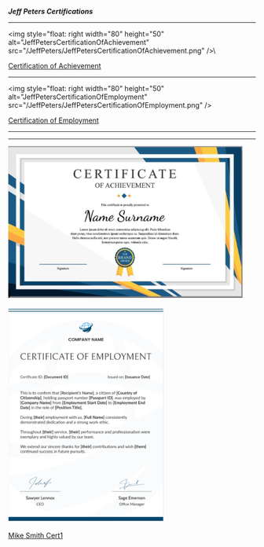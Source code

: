 ***Jeff Peters Certifications***

-------------------------------------
<img style="float: right width="80" height="50" alt="JeffPetersCertificationOfAchievement" src="/JeffPeters/JeffPetersCertificationOfAchievement.png" />\

[Certification of Achievement](/JeffPeters/JeffPetersCertificationOfAchievement.png#:~:text=JeffPetersCertificationOfAchievement.png?raw=true)

-------------------------------------
<img style="float: right width="80" height="50" alt="JeffPetersCertificationOfEmployment" src="/JeffPeters/JeffPetersCertificationOfEmployment.png" />

[Certification of Employment](https://github.com/DennisMire/test2.github.io/tree/main/JeffPeters/JeffPetersCertificationOfEmployment.png#:~:text=JeffPetersCertificationOfEmployment.png?raw=true)




-------------------------------------
-------------------------------------

![Certification of Achievement](/JeffPeters/JeffPetersCertificationOfAchievement.png#:~:text=JeffPetersCertificationOfAchievement.png?raw=true)


![Certification of Employment](/JeffPeters/JeffPetersCertificationOfEmployment.png#:~:text=JeffPetersCertificationOfEmployment.png?raw=true)


[Mike Smith Cert1](https://github.com/DennisMire/test2.github.io/tree/main/MikeSmith#:~:text=Mike_Smith_Cert1.txt)
